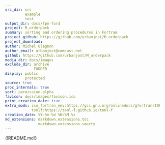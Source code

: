 ```yaml
---
src_dir: src
         example
         test
output_dir: docs/fpm-ford
project: M_orderpack
summary: sorting and ordering procedures in Fortran
project_github: https://github.com/urbanjost/M_orderpack
project_download:
author: Michel Olagnon
author_email: urbanjost@comcast.net
github: https://github.com/urbanjost/M_orderpack
media_dir: docs/images
exclude_dir: archive
             FODDER
display: public
         protected
source: true
proc_internals: true
sort: permission-alpha
favicon: docs/images/favicon.ico
print_creation_date: true
extra_mods: iso_fortran_env:https://gcc.gnu.org/onlinedocs/gfortran/ISO_005fFORTRAN_005fENV.html
            tomlf:https://toml-f.github.io/toml-f
creation_date: %Y-%m-%d %H:%M %z
md_extensions: markdown.extensions.toc
               markdown.extensions.smarty
---
```


{!README.md!}
